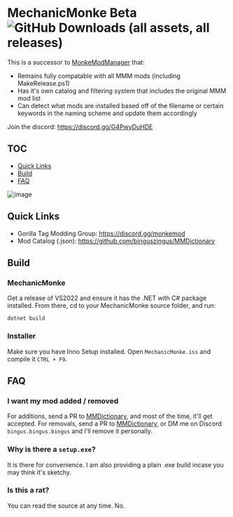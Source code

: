 # MechanicMonke Beta ![GitHub Downloads (all assets, all releases)](https://img.shields.io/github/downloads/binguszingus/MechanicMonke/total)
This is a successor to [MonkeModManager](https://github.com/DeadlyKitten/MonkeModManager) that:
- Remains fully compatable with all MMM mods (including MakeRelease.ps1)
- Has it's own catalog and filtering system that includes the original MMM mod list
- Can detect what mods are installed based off of the filename or certain keywords in the naming scheme and update them accordingly

Join the discord: https://discord.gg/G4PwyDuHDE

## TOC
- [Quick Links](#quick-links)
- [Build](#build)
- [FAQ](#faq)

![image](https://github.com/user-attachments/assets/702b1b9b-06bc-4732-af40-6b2fac4f6c08)

## Quick Links
- Gorilla Tag Modding Group: https://discord.gg/monkemod
- Mod Catalog (.json): https://github.com/binguszingus/MMDictionary

## Build
### MechanicMonke
Get a release of VS2022 and ensure it has the .NET with C# package installed.
From there, cd to your MechanicMonke source folder, and run:
```
dotnet build
```

### Installer
Make sure you have Inno Setup installed.
Open ``MechanicMonke.iss`` and compile it ``CTRL + F9``.

## FAQ
### I want my mod added / removed
For additions, send a PR to [MMDictionary](https://github.com/binguszingus/MMDictionary), and most of the time, it'll get accepted.
For removals, send a PR to [MMDictionary](https://github.com/binguszingus/MMDictionary), or DM me on Discord ``bingus.bingus.bingus`` and I'll remove it personally.

### Why is there a ``setup.exe``?
It is there for convenience. I am also providing a plain .exe build incase you may think it's sketchy.

### Is this a rat?
You can read the source at any time. No.
